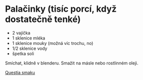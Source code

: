 # Palačinky (tisíc porcí, když dostatečně tenké)

* 2 vajíčka
* 1 sklenice mléka
* 1 sklenice mouky (možná víc trochu, no)
* 1/2 sklenice vody
* špetka soli

Smíchat, klidně v blenderu. Smažit na másle nebo rostlinném oleji.

[Questia smaku](https://www.kwestiasmaku.com/kuchnia_polska/nalesniki/nalesniki.html)

